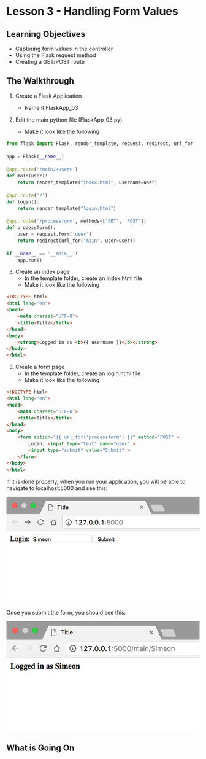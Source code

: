 # Lesson 3 - Handling Form Values 

## Learning Objectives
* Capturing form values in the controller
* Using the Flask request method
* Creating a GET/POST route

## The Walkthrough
1. Create a Flask Application
	* Name it FlaskApp_03

2. Edit the main python file (FlaskApp_03.py)
	* Make it look like the following

```python
from flask import Flask, render_template, request, redirect, url_for

app = Flask(__name__)

@app.route('/main/<user>')
def main(user):
    return render_template("index.html", username=user)

@app.route('/')
def login():
    return render_template("login.html")

@app.route('/processform', methods=['GET', 'POST'])
def processform():
    user = request.form['user']
    return redirect(url_for('main', user=user))

if __name__ == '__main__':
    app.run()
```

3. Create an index page
	* In the template folder, create an index.html file
	* Make it look like the following

```html
<!DOCTYPE html>
<html lang="en">
<head>
    <meta charset="UTF-8">
    <title>Title</title>
</head>
<body>
    <strong>Logged in as <b>{{ username }}</b></strong>
</body>
</html>
```

3. Create a form page
	* In the template folder, create an login.html file
	* Make it look like the following

```html
<!DOCTYPE html>
<html lang="en">
<head>
    <meta charset="UTF-8">
    <title>Title</title>
</head>
<body>
    <form action="{{ url_for('processform') }}" method="POST" >
        Login: <input type="text" name="user" >
        <input type="submit" value="Submit" >
    </form>
</body>
</html>
```

If it is done properly, when you run your application, you will be able to navigate to localhost:5000 and see this:

![Running your first Flask Application](img/lesson03a.png)

Once you submit the form, you should see this:

![Running your first Flask Application](img/lesson03b.png)
## What is Going On